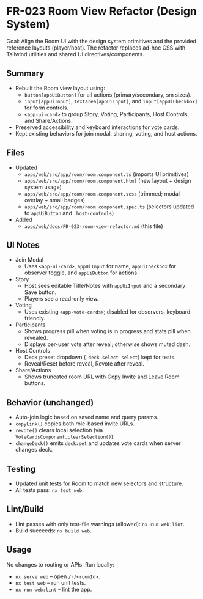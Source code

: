 # FR-023 Room View Refactor (Design System)

Goal: Align the Room UI with the design system primitives and the provided reference layouts (player/host). The refactor replaces ad-hoc CSS with Tailwind utilities and shared UI directives/components.

## Summary

- Rebuilt the Room view layout using:
  - `button[appUiButton]` for all actions (primary/secondary, sm sizes).
  - `input[appUiInput]`, `textarea[appUiInput]`, and `input[appUiCheckbox]` for form controls.
  - `<app-ui-card>` to group Story, Voting, Participants, Host Controls, and Share/Actions.
- Preserved accessibility and keyboard interactions for vote cards.
- Kept existing behaviors for join modal, sharing, voting, and host actions.

## Files

- Updated
  - `apps/web/src/app/room/room.component.ts` (imports UI primitives)
  - `apps/web/src/app/room/room.component.html` (new layout + design system usage)
  - `apps/web/src/app/room/room.component.scss` (trimmed; modal overlay + small badges)
  - `apps/web/src/app/room/room.component.spec.ts` (selectors updated to `appUiButton` and `.host-controls`)
- Added
  - `apps/web/docs/FR-023-room-view-refactor.md` (this file)

## UI Notes

- Join Modal
  - Uses `<app-ui-card>`, `appUiInput` for name, `appUiCheckbox` for observer toggle, and `appUiButton` for actions.
- Story
  - Host sees editable Title/Notes with `appUiInput` and a secondary Save button.
  - Players see a read-only view.
- Voting
  - Uses existing `<app-vote-cards>`; disabled for observers, keyboard-friendly.
- Participants
  - Shows progress pill when voting is in progress and stats pill when revealed.
  - Displays per-user vote after reveal; otherwise shows muted dash.
- Host Controls
  - Deck preset dropdown (`.deck-select select`) kept for tests.
  - Reveal/Reset before reveal, Revote after reveal.
- Share/Actions
  - Shows truncated room URL with Copy Invite and Leave Room buttons.

## Behavior (unchanged)

- Auto-join logic based on saved name and query params.
- `copyLink()` copies both role-based invite URLs.
- `revote()` clears local selection (via `VoteCardsComponent.clearSelection()`).
- `changeDeck()` emits `deck:set` and updates vote cards when server changes deck.

## Testing

- Updated unit tests for Room to match new selectors and structure.
- All tests pass: `nx test web`.

## Lint/Build

- Lint passes with only test-file warnings (allowed): `nx run web:lint`.
- Build succeeds: `nx build web`.

## Usage

No changes to routing or APIs. Run locally:

- `nx serve web` – open `/r/<roomId>`.
- `nx test web` – run unit tests.
- `nx run web:lint` – lint the app.
